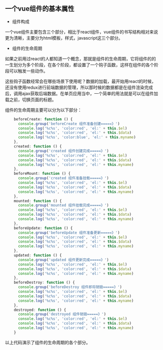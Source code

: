## 一个vue组件的基本属性

- 组件构成

一个vue组件主要包含三个部分，相比于react组件，vue组件的书写结构相对来说更为清晰，主要分为html模板，样式，javascript这三个部分。

- 组件的生命周期

如果之前用过react的人都知道一个概念，那就是组件的生命周期，它将组件的的一生划分为多个阶段，在各个阶段，都设置了一个钩子函数，这样在组件的各个阶段可以触发一些动作。

这些钩子函数经常会在哪些场景下使用呢？数据的加载，最开始用react的时候，还没有使用redux进行前端数据的管理，所以那时候的数据都是在组件渲染完成后，调用ajax获取后端数据。在单页应用当中，一个简单的用法就是可以在组件加载之前，切换页面的标题。

组件的生命周期主要可以分为以下部分：

````javascript
    beforeCreate: function () {
      console.group('beforeCreate 组件准备创建=====》')
      console.log('%c%s', 'color:red', 'el:' + this.$el)
      console.log('%c%s', 'color:red', 'el:' + this.$data)
      console.log('%c%s', 'color:blue', 'el:' + this.myname)
    },
    created: function () {
      console.group('created 组件创建完成=====》')
      console.log('%c%s', 'color:red', 'el:' + this.$el)
      console.log('%c%s', 'color:red', 'el:' + this.$data)
      console.log('%c%s', 'color:red', 'el:' + this.myname)
    },
    beforeMount: function () {
      console.group('created 组件准备挂载=====》')
      console.log('%c%s', 'color:red', 'el:' + this.$el)
      console.log('%c%s', 'color:red', 'el:' + this.$data)
      console.log('%c%s', 'color:red', 'el:' + this.myname)
    },
    mounted: function () {
      console.group('mounted 组件挂载完成=====》')
      console.log('%c%s', 'color:red', 'el:' + this.$el)
      console.log('%c%s', 'color:red', 'el:' + this.$data)
      console.log('%c%s', 'color:red', 'el:' + this.myname)
    },
    beforeUpdate: function () {
      console.group('beforeUpdate 组件准备更新=====》')
      console.log('%c%s', 'color:red', 'el:' + this.$el)
      console.log('%c%s', 'color:red', 'el:' + this.$data)
      console.log('%c%s', 'color:red', 'el:' + this.myname)
    },
    updated: function () {
      console.group('updated 组件更新完成=====》')
      console.log('%c%s', 'color:red', 'el:' + this.$el)
      console.log('%c%s', 'color:red', 'el:' + this.$data)
      console.log('%c%s', 'color:red', 'el:' + this.myname)
    },
    beforeDestroy: function () {
      console.group('beforeDestroy 组件即将销毁=====》')
      console.log('%c%s', 'color:red', 'el:' + this.$el)
      console.log('%c%s', 'color:red', 'el:' + this.$data)
      console.log('%c%s', 'color:red', 'el:' + this.myname)
    },
    destroyed: function () {
      console.group('destroyed 组件销毁=====》')
      console.log('%c%s', 'color:red', 'el:' + this.$el)
      console.log('%c%s', 'color:red', 'el:' + this.$data)
      console.log('%c%s', 'color:red', 'el:' + this.myname)
    }
````

以上代码演示了组件的生命周期的各个部分。







